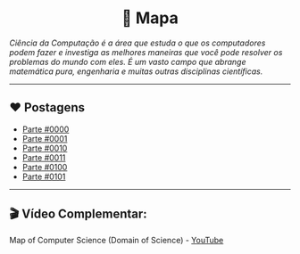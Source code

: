 <h1 align="center">📌 Mapa</h1>

*Ciência da Computação é a área que estuda o que os computadores podem fazer e investiga as melhores maneiras que você pode resolver os problemas do mundo com eles. É um vasto campo que abrange matemática pura, engenharia e muitas outras disciplinas científicas.*

---

## ❤️ Postagens

- [Parte #0000](https://github.com/DanielBrito/sturing/blob/master/Mapa/0000.md)
- [Parte #0001](https://github.com/DanielBrito/sturing/blob/master/Mapa/0001.md)
- [Parte #0010](https://github.com/DanielBrito/sturing/blob/master/Mapa/0010.md)
- [Parte #0011](https://github.com/DanielBrito/sturing/blob/master/Mapa/0011.md)
- [Parte #0100](https://github.com/DanielBrito/sturing/blob/master/Mapa/0100.md)
- [Parte #0101](https://github.com/DanielBrito/sturing/blob/master/Mapa/0101.md)

---

## 🎬 Vídeo Complementar:

Map of Computer Science (Domain of Science) - [YouTube](https://www.youtube.com/watch?v=SzJ46YA_RaA)
